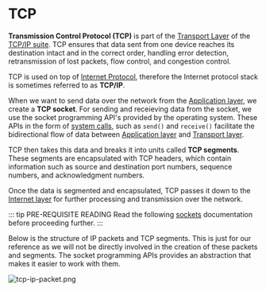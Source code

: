 # TCP

**Transmission Control Protocol (TCP)** is part of the [Transport Layer](https://en.wikipedia.org/wiki/Transport_layer) of the [TCP/IP suite](https://en.wikipedia.org/wiki/Internet_protocol_suite). TCP ensures that data sent from one device reaches its destination intact and in the correct order, handling error detection, retransmission of lost packets, flow control, and congestion control.

TCP is used on top of [Internet Protocol](https://en.wikipedia.org/wiki/Internet_Protocol), therefore the Internet protocol stack is sometimes referred to as **TCP/IP**.

When we want to send data over the network from the [Application layer](https://en.wikipedia.org/wiki/Application_layer), we create a **TCP socket**. For sending and receieving data from the socket, we use the socket programming API's provided by the operating system. These APIs in the form of [system calls](https://en.wikipedia.org/wiki/System_call), such as `send()` and `receive()` facilitate the bidirectional flow of data between [Application layer](https://en.wikipedia.org/wiki/Application_layer) and [Transport layer](https://en.wikipedia.org/wiki/Transport_layer).

TCP then takes this data and breaks it into units called **TCP segments**. These segments are encapsulated with TCP headers, which contain information such as source and destination port numbers, sequence numbers, and acknowledgment numbers.

Once the data is segmented and encapsulated, TCP passes it down to the [Internet layer](https://en.wikipedia.org/wiki/Internet_layer) for further processing and transmission over the network.

::: tip PRE-REQUISITE READING
Read the following [sockets](/guides/resources/sockets) documentation before proceeding further.
:::

Below is the structure of IP packets and TCP segments. This is just for our reference as we will not be directly involved in the creation of these packets and segments. The socket programming APIs provides an abstraction that makes it easier to work with them.

![tcp-ip-packet.png](/assets/resources/tcp-ip-packet.png)
